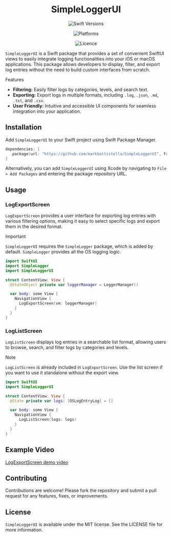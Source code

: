 <!-- markdownlint-disable MD033 MD041 -->
<div align="center">

# SimpleLoggerUI

![Swift Versions](https://img.shields.io/endpoint?url=https%3A%2F%2Fswiftpackageindex.com%2Fapi%2Fpackages%2Fmarkbattistella%2FSimpleLoggerUI%2Fbadge%3Ftype%3Dswift-versions)

![Platforms](https://img.shields.io/endpoint?url=https%3A%2F%2Fswiftpackageindex.com%2Fapi%2Fpackages%2Fmarkbattistella%2FSimpleLoggerUI%2Fbadge%3Ftype%3Dplatforms)

![Licence](https://img.shields.io/badge/Licence-MIT-white?labelColor=blue&style=flat)

</div>

`SimpleLoggerUI` is a Swift package that provides a set of convenient SwiftUI views to easily integrate logging functionalities into your iOS or macOS applications. This package allows developers to display, filter, and export log entries without the need to build custom interfaces from scratch.

Features

- **Filtering:** Easily filter logs by categories, levels, and search text.
- **Exporting:** Export logs in multiple formats, including `.log`, `.json`, `.md`, `.txt`, and `.csv`.
- **User Friendly:** Intuitive and accessible UI components for seamless integration into your application.

## Installation

Add `SimpleLoggerUI` to your Swift project using Swift Package Manager.

```swift
dependencies: [
  .package(url: "https://github.com/markbattistella/SimpleLoggerUI", from: "1.0.0")
]
```

Alternatively, you can add `SimpleLoggerUI` using Xcode by navigating to `File > Add Packages` and entering the package repository URL.

## Usage

### LogExportScreen

`LogExportScreen` provides a user interface for exporting log entries with various filtering options, making it easy to select specific logs and export them in the desired format.

> [!Important]
> `SimpleLoggerUI` requires the `SimpleLogger` package, which is added by default. `SimpleLogger` provides all the OS logging logic.

```swift
import SwiftUI
import SimpleLogger
import SimpleLoggerUI

struct ContentView: View {
  @StateObject private var loggerManager = LoggerManager()

  var body: some View {
    NavigationView {
      LogExportScreen(vm: loggerManager)
    }
  }
}
```

### LogListScreen

`LogListScreen` displays log entries in a searchable list format, allowing users to browse, search, and filter logs by categories and levels.

> [!Note]
> `LogListScreen` is already included in `LogExportScreen`. Use the list screen if you want to use it standalone without the export view.

```swift
import SwiftUI
import SimpleLoggerUI

struct ContentView: View {
  @State private var logs: [OSLogEntryLog] = []

  var body: some View {
    NavigationView {
      LogListScreen(logs: logs)
    }
  }
}
```

## Example Video

[LogExportScreen demo video](https://github.com/user-attachments/assets/9aea2fb6-a471-400a-ba47-85b1f9e90884)

## Contributing

Contributions are welcome! Please fork the repository and submit a pull request for any features, fixes, or improvements.

## License

`SimpleLoggerUI` is available under the MIT license. See the LICENSE file for more information.
